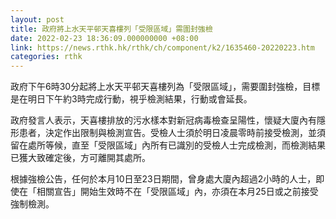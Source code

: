 ```yaml
---
layout: post
title: 政府將上水天平邨天喜樓列「受限區域」需圍封強檢
date: 2022-02-23 18:36:09.000000000 +08:00
link: https://news.rthk.hk/rthk/ch/component/k2/1635460-20220223.htm
categories: rthk
---
```


​政府下午6時30分起將上水天平邨天喜樓列為「受限區域」，需要圍封強檢，目標是在明日下午約3時完成行動，視乎檢測結果，行動或會延長。

政府發言人表示，天喜樓排放的污水樣本對新冠病毒檢查呈陽性，懷疑大廈內有隱形患者，決定作出限制與檢測宣告。受檢人士須於明日凌晨零時前接受檢測，並須留在處所等候，直至「受限區域」內所有已識別的受檢人士完成檢測，而檢測結果已獲大致確定後，方可離開其處所。

根據強檢公告，任何於本月10日至23日期間，曾身處大廈內超過2小時的人士，即使在「相關宣告」開始生效時不在「受限區域」內，亦須在本月25日或之前接受強制檢測。
